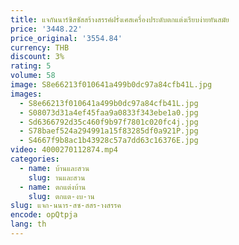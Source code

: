 ```yaml
---
title: แจกันนาร์ซิสซัสสร้างสรรค์ฝรั่งเศสเครื่องประดับตกแต่งเรียบง่ายทันสมัย
price: '3448.22'
price_original: '3554.84'
currency: THB
discount: 3%
rating: 5
volume: 58
image: S8e66213f010641a499b0dc97a84cfb41L.jpg
images:
  - S8e66213f010641a499b0dc97a84cfb41L.jpg
  - S08073d31a4ef45faa9a0833f343ebe1a0.jpg
  - Sd6366792d35c460f9b97f7801c020fc4j.jpg
  - S78baef524a294991a15f83285df0a921P.jpg
  - S4667f9b8ac1b43928c57a7dd63c16376E.jpg
video: 4000270112874.mp4
categories:
  - name: บ้านและสวน
    slug: านและสวน
  - name: ตกแต่งบ้าน
    slug: ตกแต-งบ-าน
slug: แจก-นนาร-สซ-สสร-างสรรค
encode: opQtpja
lang: th
---
```

  